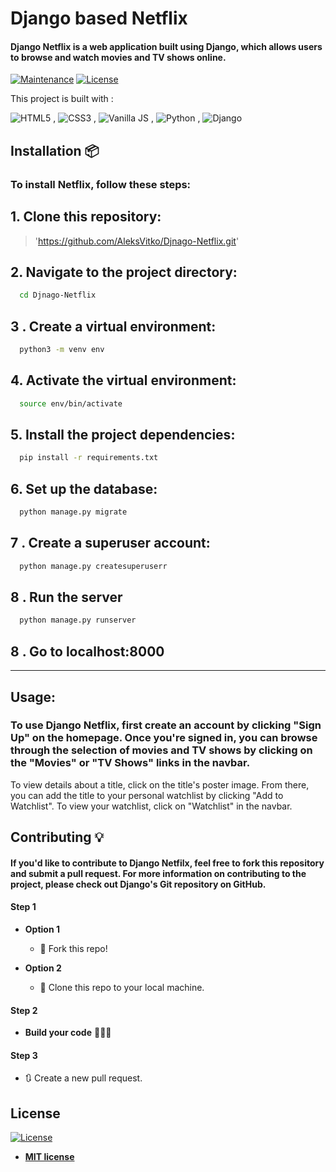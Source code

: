 

# Django based  Netflix


#### Django Netflix is a web application built using Django, which allows users to browse and watch movies and TV shows online.
> 

[![Maintenance](https://img.shields.io/badge/maintained-yes-green.svg)](https://github.com/rajaprerak/MusicPlayer/commits/master)
[![License](http://img.shields.io/:license-mit-blue.svg?style=flat-square)](http://badges.mit-license.org)

This project is built with :

![HTML5](https://www.w3.org/html/logo/downloads/HTML5_Logo_64.png) , ![CSS3](https://upload.wikimedia.org/wikipedia/commons/thumb/d/d5/CSS3_logo_and_wordmark.svg/48px-CSS3_logo_and_wordmark.svg.png) , ![Vanilla JS](https://upload.wikimedia.org/wikipedia/commons/thumb/9/99/Unofficial_JavaScript_logo_2.svg/64px-Unofficial_JavaScript_logo_2.svg.png) , ![Python](https://www.quintagroup.com/++theme++quintagroup-theme/images/logo_python_section.png) , ![Django](https://www.quintagroup.com/++theme++quintagroup-theme/images/logo_django_section.png)



## Installation 📦
### To install Netflix, follow these steps:
## 1. Clone this repository:
>'https://github.com/AleksVitko/Djnago-Netflix.git'
## 2. Navigate to the project directory:

```bash
  cd Djnago-Netflix
```
## 3 . Create a virtual environment:
```bash
  python3 -m venv env
```
## 4. Activate the virtual environment:
```bash
  source env/bin/activate
```
## 5. Install the project dependencies:
```bash
  pip install -r requirements.txt
```
## 6. Set up the database:
```bash
  python manage.py migrate

```
## 7 . Create a superuser account:
```bash
  python manage.py createsuperuserr
```
## 8 . Run the server
```bash
  python manage.py runserver
```
## 8 . Go to localhost:8000
---



## Usage:
### To use Django Netflix, first create an account by clicking "Sign Up" on the homepage. Once you're signed in, you can browse through the selection of movies and TV shows by clicking on the "Movies" or "TV Shows" links in the navbar.

To view details about a title, click on the title's poster image. From there, you can add the title to your personal watchlist by clicking "Add to Watchlist". To view your watchlist, click on "Watchlist" in the navbar.






## Contributing 💡

#### If you'd like to contribute to Django Netfilx, feel free to fork this repository and submit a pull request. For more information on contributing to the project, please check out Django's Git repository on GitHub.


#### Step 1

- **Option 1**
    - 🍴 Fork this repo!

- **Option 2**
    - 👯 Clone this repo to your local machine.


#### Step 2

- **Build your code** 🔨🔨🔨

#### Step 3

- 🔃 Create a new pull request.

## License
[![License](http://img.shields.io/:license-mit-blue.svg?style=flat-square)](http://badges.mit-license.org)

- **[MIT license](http://opensource.org/licenses/mit-license.php)**
